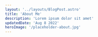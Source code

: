```yaml
---
layout: '../layouts/BlogPost.astro'
title: 'About Me'
description: 'Lorem ipsum dolor sit amet'
updatedDate: 'Aug 8 2022'
heroImage: '/placeholder-about.jpg'
---
```

